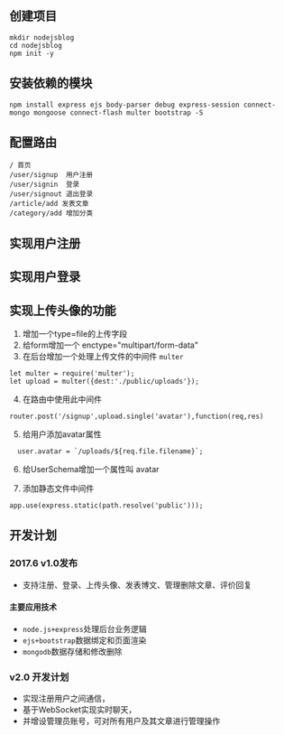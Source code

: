 ## 创建项目
```
mkdir nodejsblog
cd nodejsblog
npm init -y
```
## 安装依赖的模块
```
npm install express ejs body-parser debug express-session connect-mongo mongoose connect-flash multer bootstrap -S
```

## 配置路由
```
/ 首页
/user/signup  用户注册
/user/signin  登录
/user/signout 退出登录
/article/add 发表文章
/category/add 增加分类
```

## 实现用户注册

## 实现用户登录

## 实现上传头像的功能
1. 增加一个type=file的上传字段
2. 给form增加一个 enctype="multipart/form-data"
3. 在后台增加一个处理上传文件的中间件 `multer`
```
let multer = require('multer');
let upload = multer({dest:'./public/uploads'});
```
4. 在路由中使用此中间件
```
router.post('/signup',upload.single('avatar'),function(req,res)
```
5. 给用户添加avatar属性
```
  user.avatar = `/uploads/${req.file.filename}`;
```
6. 给UserSchema增加一个属性叫 avatar

7. 添加静态文件中间件
```
app.use(express.static(path.resolve('public')));
```
## 开发计划

### 2017.6 v1.0发布

- 支持注册、登录、上传头像、发表博文、管理删除文章、评价回复

#### 主要应用技术
- `node.js+express`处理后台业务逻辑
- `ejs+bootstrap`数据绑定和页面渲染
- `mongodb`数据存储和修改删除

### v2.0 开发计划

- 实现注册用户之间通信，
- 基于WebSocket实现实时聊天，
- 并增设管理员账号，可对所有用户及其文章进行管理操作